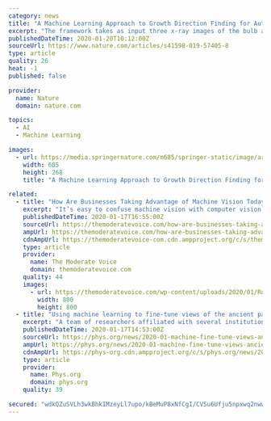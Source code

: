 ```yaml
---
category: news
title: "A Machine Learning Approach to Growth Direction Finding for Automated Planting of Bulbous Plants"
excerpt: "The framework takes as input three x-ray images of the bulb and extracts shape, edge, and texture features from each image. These features are then fed into a machine learning regression algorithm in order to predict the 2D projection of the bulb’s growth direction. Using the x-ray system’s geometry, these 2D estimates are then mapped to ..."
publishedDateTime: 2020-01-20T10:12:00Z
sourceUrl: https://www.nature.com/articles/s41598-019-57405-8
type: article
quality: 26
heat: -1
published: false

provider:
  name: Nature
  domain: nature.com

topics:
  - AI
  - Machine Learning

images:
  - url: https://media.springernature.com/m685/springer-static/image/art%3A10.1038%2Fs41598-019-57405-8/MediaObjects/41598_2019_57405_Fig1_HTML.png
    width: 685
    height: 268
    title: "A Machine Learning Approach to Growth Direction Finding for Automated Planting of Bulbous Plants"

related:
  - title: "How Are Businesses Taking Advantage of Machine Vision Today?"
    excerpt: "It’s easy to confuse machine vision with computer vision. Not only do the terms sound a lot alike, but they are closely related. There are, however, important distinctions between the two."
    publishedDateTime: 2020-01-17T16:55:00Z
    sourceUrl: https://themoderatevoice.com/how-are-businesses-taking-advantage-of-machine-vision-today/
    ampUrl: https://themoderatevoice.com/how-are-businesses-taking-advantage-of-machine-vision-today/
    cdnAmpUrl: https://themoderatevoice-com.cdn.ampproject.org/c/s/themoderatevoice.com/how-are-businesses-taking-advantage-of-machine-vision-today/
    type: article
    provider:
      name: The Moderate Voice
      domain: themoderatevoice.com
    quality: 44
    images:
      - url: https://themoderatevoice.com/wp-content/uploads/2020/01/Robotic-Vision-macrovector-Freepik-.jpg
        width: 800
        height: 800
  - title: "Using machine learning to fine-tune views of the ancient past"
    excerpt: "A team of researchers affiliated with several institutions in China and two in the U.S. has developed a way to use machine learning to get a better look at the past. In their paper published in the journal Science, the group describes how they used machine learning to analyze records of the past. Scientists use fossils to date rocks because ..."
    publishedDateTime: 2020-01-17T14:53:00Z
    sourceUrl: https://phys.org/news/2020-01-machine-fine-tune-views-ancient.html
    ampUrl: https://phys.org/news/2020-01-machine-fine-tune-views-ancient.amp
    cdnAmpUrl: https://phys-org.cdn.ampproject.org/c/s/phys.org/news/2020-01-machine-fine-tune-views-ancient.amp
    type: article
    provider:
      name: Phys.org
      domain: phys.org
    quality: 39

secured: "wdkQZuSVLh3wkBhkIMzeyLl7upo/kBeMuP8xNfCgI/CV5u6Ufju5npxwq2nwwjK9Z4bQDTl/rfBZ300AWcm9MT4L1C7qwleXsMn/T7wAjAPe4Lt2h7U+1THGJVdxjysPJyDTmLF052M67C1dn8Q7Vxy4QcGLSpcbw3wplDyEK7qe+EHBBniMTp2vWhGFsQNH0wjo9+0Yuhi9v9RqnmIC28+TLB7c9p5LeDYbCpVtSBZVHPQJHtgCQ+A+HTo2U2X5fTO0hxYmS1Af2HPGxug/Ja+9YS77xY+cgkyyvY4RbubCezZs/OokB4LBII+JKy86s974HPBI4WS6+LlMg2W91ZvvjSWIO1B+nOqvwd5HFFL9rwn4YIX0OZfIoprRdaWnpqNRvx3OY+wu5imOemm29tLFe2ojPgSa3HuW0AD6Z3Ml9iPfR+iWOdkpXKmUO9yf43XumKuxJD0W6RnnLL72yA==;TiRTo9dD/fXks+T8fj2HFA=="
---
```


